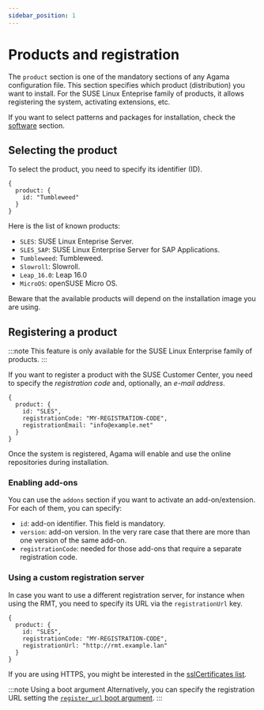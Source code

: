 ```yaml
---
sidebar_position: 1
---
```


# Products and registration

The `product` section is one of the mandatory sections of any Agama configuration file. This section
specifies which product (distribution) you want to install. For the SUSE Linux Enteprise family of
products, it allows registering the system, activating extensions, etc.

If you want to select patterns and packages for installation, check the [software](./software)
section.

## Selecting the product

To select the product, you need to specify its identifier (ID).

```jsonnet
{
  product: {
    id: "Tumbleweed"
  }
}
```

Here is the list of known products:

- `SLES`: SUSE Linux Enteprise Server.
- `SLES_SAP`: SUSE Linux Enterprise Server for SAP Applications.
- `Tumbleweed`: Tumbleweed.
- `Slowroll`: Slowroll.
- `Leap_16.0`: Leap 16.0
- `MicroOS`: openSUSE Micro OS.

Beware that the available products will depend on the installation image you are using.

## Registering a product

:::note
This feature is only available for the SUSE Linux Enterprise family of products.
:::

If you want to register a product with the SUSE Customer Center, you need to specify the
_registration code_ and, optionally, an _e-mail address_.

```jsonnet
{
  product: {
    id: "SLES",
    registrationCode: "MY-REGISTRATION-CODE",
    registrationEmail: "info@example.net"
  }
}
```

Once the system is registered, Agama will enable and use the online repositories during
installation.

### Enabling add-ons

You can use the `addons` section if you want to activate an add-on/extension. For each of them, you
can specify:

- `id`: add-on identifier. This field is mandatory.
- `version`: add-on version. In the very rare case that there are more than one version of the same
  add-on.
- `registrationCode`: needed for those add-ons that require a separate registration code.

### Using a custom registration server

In case you want to use a different registration server, for instance when using the RMT, you need
to specify its URL via the `registrationUrl` key.

```jsonnet
{
  product: {
    id: "SLES",
    registrationCode: "MY-REGISTRATION-CODE",
    registrationUrl: "http://rmt.example.lan"
  }
}
```

If you are using HTTPS, you might be interested in the
[sslCertificates list](./security#list-of-trusted-certificates).

:::note Using a boot argument
Alternatively, you can specify the registration URL setting the
[`register_url` boot argument](/docs/user/boot_options).
:::
